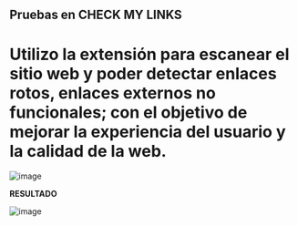 ## **Pruebas en CHECK MY LINKS**
# Utilizo la extensión para escanear el sitio web y poder detectar enlaces rotos, enlaces externos no funcionales; con el objetivo de mejorar la experiencia del usuario y la calidad de la web.

![image](https://github.com/user-attachments/assets/fe0d25af-c88e-4491-bf35-9beda4ea8b81)


**RESULTADO**

![image](https://github.com/user-attachments/assets/08c1e5ce-3139-4e76-94e3-bc6a6b44d891)
